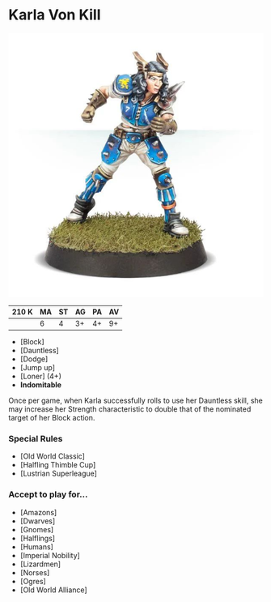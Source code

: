 # Karla Von Kill

![](../media/starplayers/KarlaVonKill01.jpg)

| 210 K  | MA | ST | AG | PA | AV |
| --- | --- | --- | --- | --- | --- |
| | 6 | 4 | 3+ | 4+ | 9+ |

* [Block]
* [Dauntless]
* [Dodge]
* [Jump up]
* [Loner] (4+)
* **Indomitable**

Once per game, when Karla successfully rolls to use her Dauntless skill, she may increase her Strength characteristic to double that of the nominated target of her Block action.

### Special Rules
* [Old World Classic]
* [Halfling Thimble Cup]
* [Lustrian Superleague]

### Accept to play for...
* [Amazons]
* [Dwarves]
* [Gnomes]
* [Halflings]
* [Humans]
* [Imperial Nobility]
* [Lizardmen]
* [Norses]
* [Ogres]
* [Old World Alliance]
